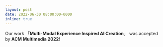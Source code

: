 ```yaml
---
layout: post
date: 2022-06-30 08:00:00-0000
inline: true
---
```


Our work 「**Multi-Modal Experience Inspired AI Creation**」 was accepted by **ACM Multimedia 2022**!

